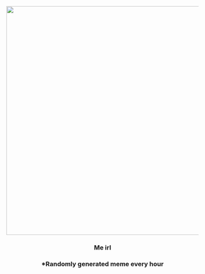 <p align="center">
        <img src="https://i.redd.it/ix0bbdjstcl81.jpg" width="600" height="600">
        </p>
        <h3 align="center">Me irl</h3>
        <h3 align="center">*Randomly generated meme every hour</h3>
    
